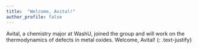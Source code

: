 ```yaml
---
title:  "Welcome, Avital!"
author_profile: false
---
```


Avital, a chemistry major at WashU, joined the group and will work on the 
thermodynamics of defects in metal oxides. Welcome, Avital!
{: .text-justify}